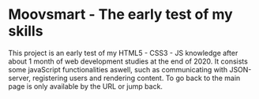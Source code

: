 # Moovsmart - The early test of my skills
This project is an early test of my HTML5 - CSS3 - JS knowledge after about 1 month of web development studies at the end of 2020. It consists some javaScript functionalities aswell, such as communicating with JSON-server, registering users and rendering content. To go back to the main page is only available by the URL or jump back.
